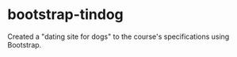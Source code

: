 # bootstrap-tindog
Created a "dating site for dogs" to the course's specifications using Bootstrap.

